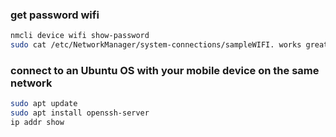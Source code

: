 ### get password wifi
```bash
nmcli device wifi show-password
sudo cat /etc/NetworkManager/system-connections/sampleWIFI. works great on MX-19.4 ..thx
```

### connect to an Ubuntu OS with your mobile device on the same network
```bash
sudo apt update
sudo apt install openssh-server
ip addr show
```
